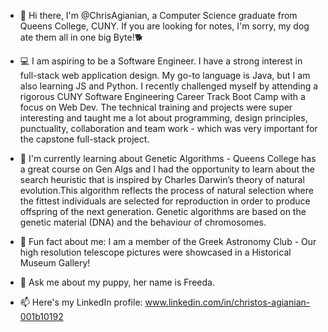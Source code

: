 - 👋 Hi there, I'm @ChrisAgianian, a Computer Science graduate from Queens College, CUNY. If you are looking for notes, I'm sorry, my dog ate them all in one big Byte!🐕
  
- 💻 I am aspiring to be a Software Engineer. I have a strong interest in full-stack web application design. My go-to language is Java, but I am also learning JS and Python.
  I recently challenged myself by attending a rigorous CUNY Software Engineering Career Track Boot Camp with a focus on Web Dev. The technical training and projects were super
  interesting and taught me a lot about programming, design principles, punctuality, collaboration and team work - which was very important for the capstone full-stack project. 
    
- 🌱 I'm currently learning about Genetic Algorithms - Queens College has a great course on Gen Algs and I had the opportunity to learn about the search heuristic that is inspired by
  Charles Darwin’s theory of natural evolution.This algorithm reflects the process of natural selection where the fittest individuals are selected for reproduction in order to
  produce offspring of the next generation. Genetic algorithms are based on the genetic material (DNA) and the behaviour of chromosomes.
  
- 🔭 Fun fact about me: I am a member of the Greek Astronomy Club - Our high resolution telescope pictures were showcased in a Historical Museum Gallery!

- 💬 Ask me about my puppy, her name is Freeda.
  
- 📫 Here's my LinkedIn profile:
www.linkedin.com/in/christos-agianian-001b10192
